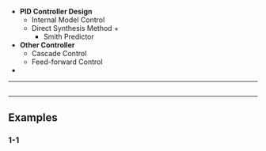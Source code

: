 
+ **PID Controller Design**
	+ Internal Model Control
	+ Direct Synthesis Method
		+ 
		+ Smith Predictor
+ **Other Controller**
	+ Cascade Control
	+ Feed-forward Control
+ 

---
## 





---
## Examples


### 1-1


